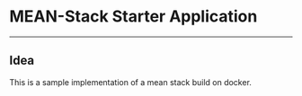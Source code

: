 # MEAN-Stack Starter Application
---
## Idea
This is a sample implementation of a mean stack build on docker.
